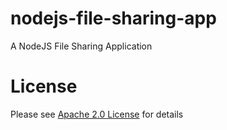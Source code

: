 # nodejs-file-sharing-app
A NodeJS File Sharing Application

# License
Please see [Apache 2.0 License](./LICENSE) for details
